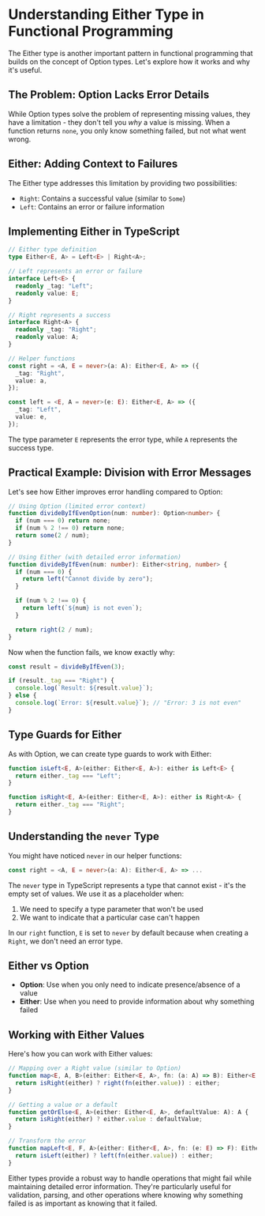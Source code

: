 # Understanding Either Type in Functional Programming

The Either type is another important pattern in functional programming that builds on the concept of Option types. Let's explore how it works and why it's useful.

## The Problem: Option Lacks Error Details

While Option types solve the problem of representing missing values, they have a limitation - they don't tell you _why_ a value is missing. When a function returns `none`, you only know something failed, but not what went wrong.

## Either: Adding Context to Failures

The Either type addresses this limitation by providing two possibilities:

- `Right`: Contains a successful value (similar to `Some`)
- `Left`: Contains an error or failure information

## Implementing Either in TypeScript

```typescript
// Either type definition
type Either<E, A> = Left<E> | Right<A>;

// Left represents an error or failure
interface Left<E> {
  readonly _tag: "Left";
  readonly value: E;
}

// Right represents a success
interface Right<A> {
  readonly _tag: "Right";
  readonly value: A;
}

// Helper functions
const right = <A, E = never>(a: A): Either<E, A> => ({
  _tag: "Right",
  value: a,
});

const left = <E, A = never>(e: E): Either<E, A> => ({
  _tag: "Left",
  value: e,
});
```

The type parameter `E` represents the error type, while `A` represents the success type.

## Practical Example: Division with Error Messages

Let's see how Either improves error handling compared to Option:

```typescript
// Using Option (limited error context)
function divideByIfEvenOption(num: number): Option<number> {
  if (num === 0) return none;
  if (num % 2 !== 0) return none;
  return some(2 / num);
}

// Using Either (with detailed error information)
function divideByIfEven(num: number): Either<string, number> {
  if (num === 0) {
    return left("Cannot divide by zero");
  }

  if (num % 2 !== 0) {
    return left(`${num} is not even`);
  }

  return right(2 / num);
}
```

Now when the function fails, we know exactly why:

```typescript
const result = divideByIfEven(3);

if (result._tag === "Right") {
  console.log(`Result: ${result.value}`);
} else {
  console.log(`Error: ${result.value}`); // "Error: 3 is not even"
}
```

## Type Guards for Either

As with Option, we can create type guards to work with Either:

```typescript
function isLeft<E, A>(either: Either<E, A>): either is Left<E> {
  return either._tag === "Left";
}

function isRight<E, A>(either: Either<E, A>): either is Right<A> {
  return either._tag === "Right";
}
```

## Understanding the `never` Type

You might have noticed `never` in our helper functions:

```typescript
const right = <A, E = never>(a: A): Either<E, A> => ...
```

The `never` type in TypeScript represents a type that cannot exist - it's the empty set of values. We use it as a placeholder when:

1. We need to specify a type parameter that won't be used
2. We want to indicate that a particular case can't happen

In our `right` function, `E` is set to `never` by default because when creating a `Right`, we don't need an error type.

## Either vs Option

- **Option**: Use when you only need to indicate presence/absence of a value
- **Either**: Use when you need to provide information about why something failed

## Working with Either Values

Here's how you can work with Either values:

```typescript
// Mapping over a Right value (similar to Option)
function map<E, A, B>(either: Either<E, A>, fn: (a: A) => B): Either<E, B> {
  return isRight(either) ? right(fn(either.value)) : either;
}

// Getting a value or a default
function getOrElse<E, A>(either: Either<E, A>, defaultValue: A): A {
  return isRight(either) ? either.value : defaultValue;
}

// Transform the error
function mapLeft<E, F, A>(either: Either<E, A>, fn: (e: E) => F): Either<F, A> {
  return isLeft(either) ? left(fn(either.value)) : either;
}
```

Either types provide a robust way to handle operations that might fail while maintaining detailed error information. They're particularly useful for validation, parsing, and other operations where knowing why something failed is as important as knowing that it failed.
